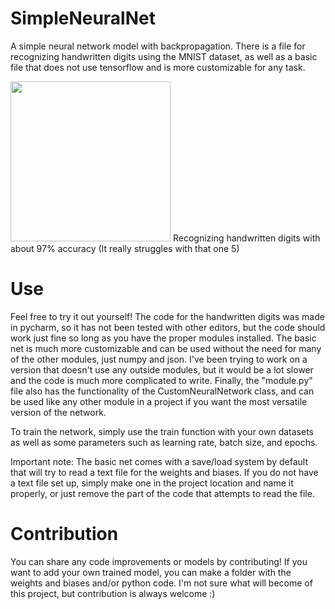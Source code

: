 # SimpleNeuralNet
A simple neural network model with backpropagation. There is a file for recognizing handwritten digits using the MNIST dataset, as well as a basic file that does not use tensorflow and is more customizable for any task.

<img src="https://user-images.githubusercontent.com/107130695/235031900-0c53f4f7-45a3-461d-a416-313c5df138b7.png" height="256px" width="256px">
Recognizing handwritten digits with about 97% accuracy (It really struggles with that one 5)

# Use
Feel free to try it out yourself! The code for the handwritten digits was made in pycharm, so it has not been tested with other editors, but the code should work just fine so long as you have the proper modules installed. The basic net is much more customizable and can be used without the need for many of the other modules, just numpy and json. I've been trying to work on a version that doesn't use any outside modules, but it would be a lot slower and the code is much more complicated to write. Finally, the "module.py" file also has the functionality of the CustomNeuralNetwork class, and can be used like any other module in a project if you want the most versatile version of the network.

To train the network, simply use the train function with your own datasets as well as some parameters such as learning rate, batch size, and epochs.

Important note: The basic net comes with a save/load system by default that will try to read a text file for the weights and biases. If you do not have a text file set up, simply make one in the project location and name it properly, or just remove the part of the code that attempts to read the file.

# Contribution
You can share any code improvements or models by contributing! If you want to add your own trained model, you can make a folder with the weights and biases and/or python code. I'm not sure what will become of this project, but contribution is always welcome :)
